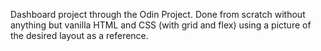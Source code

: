 Dashboard project through the Odin Project. Done from scratch without anything but vanilla HTML and CSS (with grid and flex) using a picture of the desired layout as a reference.